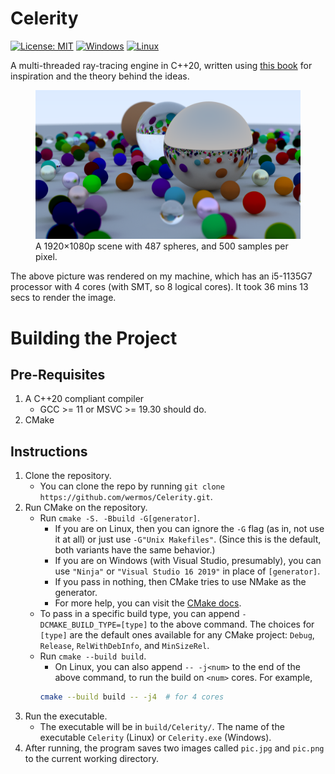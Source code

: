 Celerity 
====
[![License: MIT](https://img.shields.io/badge/License-MIT-yellow.svg)](https://opensource.org/licenses/MIT) [![Windows](https://github.com/wermos/Celerity/actions/workflows/windows.yml/badge.svg)](https://github.com/wermos/Celerity/actions/workflows/windows.yml) [![Linux](https://github.com/wermos/Celerity/actions/workflows/linux.yml/badge.svg)](https://github.com/wermos/Celerity/actions/workflows/linux.yml)

A multi-threaded ray-tracing engine in C++20, written using [this book](https://raytracing.github.io/books/RayTracingInOneWeekend.html) for inspiration and the theory behind the ideas.

<figure>
  <img src="./assets/images/pic.png" alt="The current rendered scene"/>
  <figcaption>A 1920×1080p scene with 487 spheres, and 500 samples per pixel.</figcaption>
</figure>

The above picture was rendered on my machine, which has an i5-1135G7 processor with 4 cores (with SMT, so 8 logical cores). It took 36 mins 13 secs to render the image.

# Building the Project

## Pre-Requisites

1. A C++20 compliant compiler
    * GCC >= 11 or MSVC >= 19.30 should do.
2. CMake

## Instructions
1. Clone the repository.
    * You can clone the repo by running `git clone https://github.com/wermos/Celerity.git`.
2. Run CMake on the repository.
    * Run `cmake -S. -Bbuild -G[generator]`.
        - If you are on Linux, then you can ignore the `-G` flag (as in, not use it at all) or just use `-G"Unix Makefiles"`. (Since this is the default, both variants have the same behavior.)
		- If you are on Windows (with Visual Studio, presumably), you can use `"Ninja"` or `"Visual Studio 16 2019"` in place of `[generator]`. 
		- If you pass in nothing, then CMake tries to use NMake as the generator.
		- For more help, you can visit the [CMake docs](https://cmake.org/cmake/help/latest/manual/cmake-generators.7.html).
	* To pass in a specific build type, you can append `-DCMAKE_BUILD_TYPE=[type]` to the above command. The choices for `[type]` are the default ones available for any CMake project: `Debug`, `Release`, `RelWithDebInfo`, and `MinSizeRel`.
    * Run `cmake --build build`.
        - On Linux, you can also append `-- -j<num>` to the end of the above command, to run the build on `<num>` cores. For example, 
	    ```bash
	    cmake --build build -- -j4	# for 4 cores
	    ```
3. Run the executable.
    * The executable will be in `build/Celerity/`. The name of the executable `Celerity` (Linux) or `Celerity.exe` (Windows).
4. After running, the program saves two images called `pic.jpg` and `pic.png` to the current working directory.
